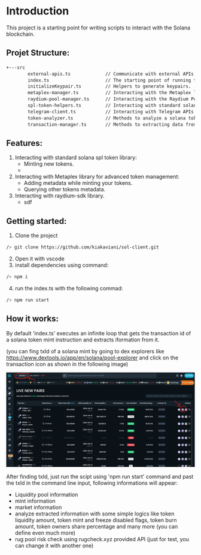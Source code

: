 # Introduction

This project is a starting point for writing scripts to interact with the Solana blockchain. 

## Projet Structure:
```bash
+---src
        external-apis.ts             // Communicate with external APIs like coingecko.com
        index.ts                     // The starting point of running the project
        initializeKeypair.ts         // Helpers to generate keypairs.
        metaplex-manager.ts          // Interacting with the Metaplex library.
        raydium-pool-manager.ts      // Interacting with the Raydium Pool.
        spl-token-helpers.ts         // Interacting with standard solana spl token library.
        telegram-client.ts           // Interacting with Telegram APIs.
        token-analyzer.ts            // Methods to analyze a solana token trust level.
        transaction-manager.ts       // Methods to extracting data from transactions.
```
## Features:
1. Interacting with standard solana spl token library:
   - Minting new tokens.
   - 
2. Interacting with Metaplex library for advanced token management:
   - Adding metadata while minting your tokens.
   - Querying other tokens metadata.
3. Interacting with raydium-sdk library.
   - sdf
## Getting started:
1. Clone the project
```bash
/> git clone https://github.com/kiakaviani/sol-client.git
```
2. Open it with vscode
3. install dependencies using command:
```bash
/> npm i
```
4. run the index.ts with the following commad:
```bash
/> npm run start
```
## How it works:
By default 'index.ts' executes an infinite loop that gets the transaction id of a solana token mint instruction and extracts iformation from it.

(you can fing txId of a solana mint by going to dex explorers like https://www.dextools.io/app/en/solana/pool-explorer and click on the transaction icon as shown in the following image)

![Screenshot of dextool.io](https://github.com/kiakaviani/sol-client/blob/main/assets/dextools.png)

After finding txId, just run the scipt using 'npm run start' command and past the txId in the command line input, following informations will appear:
  - Liquidity pool information
  - mint information
  - market information
  - analyze extracted information with some simple logics like token liquidity amount, token mint and freeze disabled flags, token burn amount, token owners share percentage and many more (you can define even much more)
  - rug pool risk check using rugcheck.xyz provided API (just for test, you can change it with another one)
